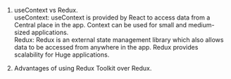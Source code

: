 1. useContext vs Redux.  
   useContext: useContext is provided by React to access data from a Central place in the app. Context can be used for small and medium-sized applications.  
   Redux: Redux is an external state management library which also allows data to be accessed from anywhere in the app. Redux provides scalability for Huge applications.  

2. Advantages of using Redux Toolkit over Redux.
   
